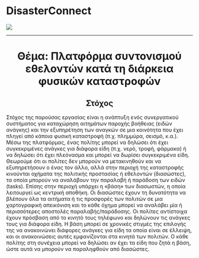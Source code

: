 # DisasterConnect
<div >
  
 <img src="https://github.com/user-attachments/assets/3172969a-6bca-4504-9851-97a43c0de03b">
 <hr>
 <h1 align="center">Θέμα: Πλατφόρμα συντονισμού εθελοντών κατά τη διάρκεια φυσικών καταστροφών</h1>
 <h2 align="center">Στόχος</h2>
 <p>Στόχος της παρούσας εργασίας είναι η ανάπτυξη ενός συνεργατικού συστήματος για καταχώρηση
αιτημάτων παροχής βοήθειας (ειδών ανάγκης) και την εξυπηρέτηση των αναγκών σε μια κοινότητα που 
έχει πληγεί από κάποια φυσική καταστροφή (π.χ. πλημμύρα, σεισμό, κ.α.). Μέσω της πλατφόρμας, ένας 
πολίτης μπορεί να δηλώσει ότι έχει συγκεκριμένες ανάγκες για διάφορα είδη (π.χ. νερό, τροφή, φάρμακα) 
ή να δηλώσει ότι έχει πλεόνασμα και μπορεί να δωρίσει συγκεκριμένα είδη. 
Θεωρούμε ότι οι πολίτες δεν μπορούν να μετακινηθούν και να εξυπηρετήσουν ο ένας τον άλλο, αλλά στην 
περιοχή της καταστροφής κινούνται οχήματα της πολιτικής προστασίας ή εθελοντών (διασώστες), τα οποία 
μπορούν να αναλάβουν την παραλαβή ή παράδοση των ειδών (tasks). Επίσης στην περιοχή υπάρχει η 
«βάση» των διασωστών, η οποία λειτουργεί ως κεντρική αποθήκη. 
Οι διασώστες έχουν τη δυνατότητα να βλέπουν όλα τα αιτήματα ή τις προσφορές των πολιτών σε μια 
χαρτογραφική απεικόνιση και το κάθε όχημα μπορεί να αναλάβει μία ή περισσότερες αποστολές 
παραλαβής/παράδοσης. Οι πολίτες αντίστοιχα έχουν πρόσβαση από το κινητό τους τηλέφωνο και 
δηλώνουν τις ανάγκες τους για διάφορα είδη. Η βάση μπορεί σε χρονικές στιγμές της επιλογής της να 
ανακοινώνει διάφορες ανάγκες για είδη τα οποία είναι σε έλλειψη, και οι ανακοινώσεις αυτές εμφανίζονται 
στα κινητά των πολιτών. Ο κάθε πολίτης στη συνέχεια μπορεί να δηλώσει αν έχει τα είδη που ζητά η βάση, 
ώστε αυτά να μπορούν να παραληφθούν από διασώστες.</p>

</div>
